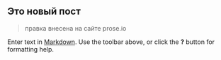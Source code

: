 ## Это новый пост


> правка внесена на сайте prose.io




Enter text in [Markdown](http://daringfireball.net/projects/markdown/). Use the toolbar above, or click the **?** button for formatting help.
